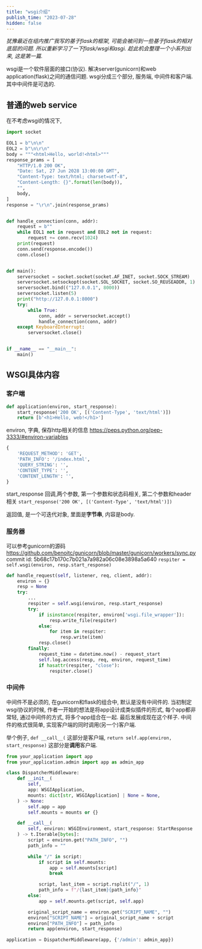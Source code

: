 ```yaml
---
title: "wsgi介绍"
publish_time: "2023-07-28"
hidden: false
---
```


*犹豫最近在组内推广我写的基于flask的框架, 可能会被问到一些基于flask的相对底层的问题. 所以重新学习了一下flask/wsgi和asgi. 趁此机会整理一个小系列出来, 这是第一篇.*

wsgi是一个软件层面的接口(协议).
解决server(gunicorn)和web application(flask)之间的通信问题.
wsgi分成三个部分, 服务端, 中间件和客户端. 其中中间件是可选的.

## 普通的web service

在不考虑wsgi的情况下,

```python
import socket

EOL1 = b"\n\n"
EOL2 = b"\n\r\n"
body = """<html>Hello, world!<html>"""
response_prams = [
    "HTTP/1.0 200 OK",
    "Date: Sat, 27 Jun 2028 13:00:00 GMT",
    "Content-Type: text/html; charset=utf-8",
    "Content-Length: {}".format(len(body)),
    "",
    body,
]
response = "\r\n".join(response_prams)


def handle_connection(conn, addr):
    request = b""
    while EOL1 not in request and EOL2 not in request:
        request += conn.recv(1024)
    print(request)
    conn.send(response.encode())
    conn.close()


def main():
    serversocket = socket.socket(socket.AF_INET, socket.SOCK_STREAM)
    serversocket.setsockopt(socket.SOL_SOCKET, socket.SO_REUSEADDR, 1)
    serversocket.bind(("127.0.0.1", 8000))
    serversocket.listen(5)
    print("http://127.0.0.1:8000")
    try:
        while True:
            conn, addr = serversocket.accept()
            handle_connection(conn, addr)
    except KeyboardInterrupt:
        serversocket.close()


if __name__ == "__main__":
    main()
```

## WSGI具体内容

### 客户端

```python
def application(environ, start_response):
    start_response('200 OK', [('Content-Type', 'text/html')])
    return [b'<h1>Hello, web!</h1>']
```

environ, 字典, 保存http相关的信息
<https://peps.python.org/pep-3333/#environ-variables>

```python
{
    'REQUEST_METHOD': 'GET',
    'PATH_INFO': '/index.html',
    'QUERY_STRING': '',
    'CONTENT_TYPE': '',
    'CONTENT_LENGTH': '',
}
```

start_response 回调,两个参数, 第一个参数和状态码相关, 第二个参数和header相关
`start_response('200 OK', [('Content-Type', 'text/html')])`

返回值, 是一个可迭代对象, 里面是**字节串**, 内容是body.

### 服务器

可以参考gunicorn的源码
<https://github.com/benoitc/gunicorn/blob/master/gunicorn/workers/sync.py>
commit id: 5b68c17b170c7b021a7a982a06c08e3898a5a640
`respiter = self.wsgi(environ, resp.start_response)`

```python
def handle_request(self, listener, req, client, addr):
    environ = {}
    resp = None
    try:
        ...
        respiter = self.wsgi(environ, resp.start_response)
        try:
            if isinstance(respiter, environ['wsgi.file_wrapper']):
                resp.write_file(respiter)
            else:
                for item in respiter:
                    resp.write(item)
            resp.close()
        finally:
            request_time = datetime.now() - request_start
            self.log.access(resp, req, environ, request_time)
            if hasattr(respiter, "close"):
                respiter.close()
```

### 中间件

中间件不是必须的, 在gunicorn和flask的组合中, 默认是没有中间件的.
当初制定wsgi协议的时候, 作者一开始的想法是将app设计成类似插件的形式, 每个app都非常轻, 通过中间件的方式, 将多个app组合在一起.
最后发展成现在这个样子.
中间件的格式很简单, 实现客户端的同时调用(另一个)客户端.

举个例子, `def __call__(` 这部分是客户端, `return self.app(environ, start_response)` 这部分是**调用**客户端.

```python
from your_application import app
from your_application.admin import app as admin_app

class DispatcherMiddleware:
    def __init__(
        self,
        app: WSGIApplication,
        mounts: dict[str, WSGIApplication] | None = None,
    ) -> None:
        self.app = app
        self.mounts = mounts or {}

    def __call__(
        self, environ: WSGIEnvironment, start_response: StartResponse
    ) -> t.Iterable[bytes]:
        script = environ.get("PATH_INFO", "")
        path_info = ""

        while "/" in script:
            if script in self.mounts:
                app = self.mounts[script]
                break

            script, last_item = script.rsplit("/", 1)
            path_info = f"/{last_item}{path_info}"
        else:
            app = self.mounts.get(script, self.app)

        original_script_name = environ.get("SCRIPT_NAME", "")
        environ["SCRIPT_NAME"] = original_script_name + script
        environ["PATH_INFO"] = path_info
        return app(environ, start_response)

application = DispatcherMiddleware(app, {'/admin': admin_app})
```
